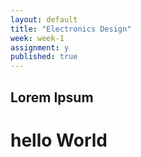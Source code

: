 ```yaml
---
layout: default
title: "Electronics Design"
week: week-1
assignment: y
published: true
---
```


## Lorem Ipsum
# hello World